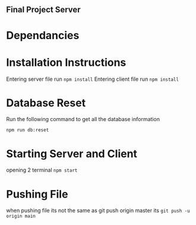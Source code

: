 ## Final Project Server




# Dependancies


# Installation Instructions

Entering server file run `npm install`
Entering client file run `npm install`

# Database Reset

Run the following command to get all the database information

`npm run db:reset`

# Starting Server and Client

opening 2 terminal `npm start`
# Pushing File 

when pushing file its not the same as git push origin master its `git push -u origin main`
